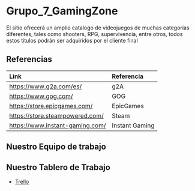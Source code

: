 # Grupo_7_GamingZone

El sitio ofrecerá un amplio catalogo de videojuegos de muchas categorías diferentes, tales como shooters, RPG, supervivencia, entre otros, 
todos estos títulos podrán ser adquiridos por el cliente final

## Referencias

| Link | Referencia |
| :-- | :-- |
| https://www.g2a.com/es/ | g2A |
| https://www.gog.com/ | GOG |
| https://store.epicgames.com/ | EpicGames |
| https://store.steampowered.com/ | Steam |
| https://www.instant-gaming.com/ | Instant Gaming |

## Nuestro Equipo de trabajo

## Nuestro Tablero de Trabajo
- [Trello](https://trello.com/b/y4Kd8IRM/grupo-7)
